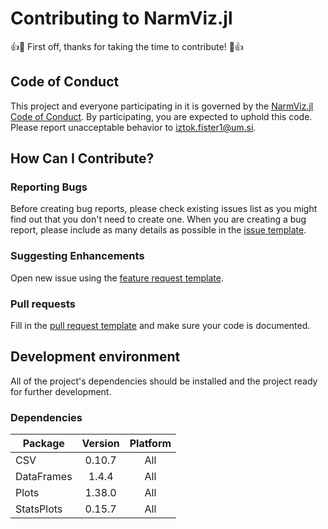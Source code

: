 # Contributing to NarmViz.jl
👍🎉 First off, thanks for taking the time to contribute! 🎉👍

## Code of Conduct
This project and everyone participating in it is governed by the [NarmViz.jl Code of Conduct](https://github.com/firefly-cpp/NarmViz.jl/blob/main/CODE_OF_CONDUCT.md). By participating, you are expected to uphold this code. Please report unacceptable behavior to [iztok.fister1@um.si](mailto:iztok.fister1@um.si).

## How Can I Contribute?

### Reporting Bugs
Before creating bug reports, please check existing issues list as you might find out that you don't need to create one. When you are creating a bug report, please include as many details as possible in the [issue template](https://github.com/firefly-cpp/NarmViz.jl/blob/main/.github/templates/ISSUE_TEMPLATE.md).

### Suggesting Enhancements

Open new issue using the [feature request template](https://github.com/firefly-cpp/NarmViz.jl/blob/main/.github/templates/FEATURE_REQUEST.md).

### Pull requests

Fill in the [pull request template](https://github.com/firefly-cpp/NarmViz.jl/blob/main/.github/templates/PULL_REQUEST.md) and make sure your code is documented.

## Development environment

All of the project's dependencies should be installed and the project ready for further development.

### Dependencies

| Package             | Version | Platform |
|---------------------|:-------:|:--------:|
| CSV                 | 0.10.7  |   All    |
| DataFrames          | 1.4.4   |   All    |
| Plots               | 1.38.0  |   All    |
| StatsPlots          | 0.15.7  |   All    |
